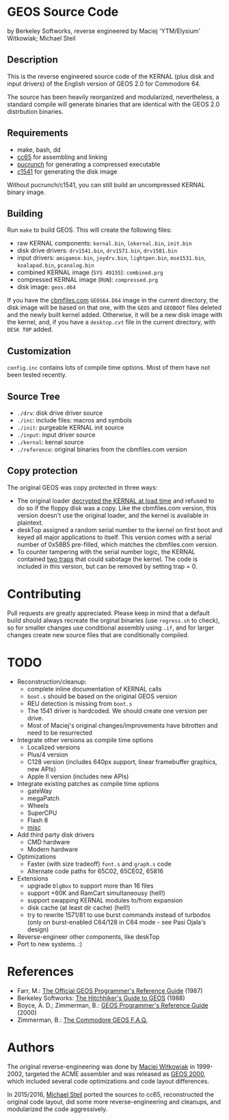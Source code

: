 # GEOS Source Code

by Berkeley Softworks, reverse engineered by Maciej 'YTM/Elysium' Witkowiak; Michael Steil

## Description

This is the reverse engineered source code of the KERNAL (plus disk and input drivers) of the English version of GEOS 2.0 for Commodore 64.

The source has been heavily reorganized and modularized, nevertheless, a standard compile will generate binaries that are identical with the GEOS 2.0 distrbution binaries.


## Requirements

* make, bash, dd
* [cc65](https://github.com/cc65/cc65) for assembling and linking
* [pucrunch](https://github.com/mist64/pucrunch) for generating a compressed executable
* [c1541](http://vice-emu.sourceforge.net) for generating the disk image

Without pucrunch/c1541, you can still build an uncompressed KERNAL binary image.

## Building

Run `make` to build GEOS. This will create the following files:

* raw KERNAL components: `kernal.bin`, `lokernal.bin`, `init.bin`
* disk drive drivers: `drv1541.bin`, `drv1571.bin`, `drv1581.bin`
* input drivers: `amigamse.bin`, `joydrv.bin`, `lightpen.bin`, `mse1531.bin`, `koalapad.bin`, `pcanalog.bin`
* combined KERNAL image (`SYS 49155`): `combined.prg`
* compressed KERNAL image (`RUN`): `compressed.prg`
* disk image: `geos.d64`

If you have the [cbmfiles.com](http://www.cbmfiles.com/) `GEOS64.D64` image in the current directory, the disk image will be based on that one, with the `GEOS` and `GEOBOOT` files deleted and the newly built kernel added. Otherwise, it will be a new disk image with the kernel, and, if you have a `desktop.cvt` file in the current directory, with `DESK TOP` added.

## Customization

`config.inc` contains lots of compile time options. Most of them have not been tested recently.

## Source Tree

* `./drv`: disk drive driver source
* `./inc`: include files: macros and symbols
* `./init`: purgeable KERNAL init source
* `./input`: input driver source
* `./kernal`: kernal source
* `./reference`: original binaries from the cbmfiles.com version

## Copy protection

The original GEOS was copy protected in three ways:

* The original loader [decrypted the KERNAL at load time](http://www.root.org/%7Enate/c64/KrackerJax/pg106.htm) and refused to do so if the floppy disk was a copy. Like the cbmfiles.com version, this version doesn't use the original loader, and the kernel is available in plaintext.
* deskTop assigned a random serial number to the kernel on first boot and keyed all major applications to itself. This version comes with a serial number of 0x58B5 pre-filled, which matches the cbmfiles.com version.
* To counter tampering with the serial number logic, the KERNAL contained [two traps](http://www.pagetable.com/?p=865) that could sabotage the kernel. The code is included in this version, but can be removed by setting trap = 0.

# Contributing

Pull requests are greatly appreciated. Please keep in mind that a default build should always recreate the orginal binaries (use `regress.sh` to check), so for smaller changes use conditional assembly using `.if`, and for larger changes create new source files that are conditionally compiled.

# TODO

* Reconstruction/cleanup:
	* complete inline documentation of KERNAL calls
	* `boot.s` should be based on the original GEOS version
	* REU detection is missing from `boot.s`
	* The 1541 driver is hardcoded. We should create one version per drive.
	* Most of Maciej's original changes/improvements have bitrotten and need to be resurrected
* Integrate other versions as compile time options
	* Localized versions
	* Plus/4 version
	* C128 version (includes 640px support, linear framebuffer graphics, new APIs)
	* Apple II version (includes new APIs)
* Integrate existing patches as compile time options
	* gateWay
	* megaPatch
	* Wheels
	* SuperCPU
	* Flash 8
	* [misc](http://www.zimmers.net/anonftp/pub/cbm/geos/patches/index.html)
* Add third party disk drivers
	* CMD hardware
	* Modern hardware
* Optimizations
	* Faster (with size tradeoff) `font.s` and `graph.s` code
	* Alternate code paths for 65C02, 65CE02, 65816
* Extensions
	* upgrade `DlgBox` to support more than 16 files
	* support +60K and RamCart simultaneousy (hell!)
	* support swapping KERNAL modules to/from expansion
	* disk cache (at least dir cache) (hell!)
	* try to rewrite 1571/81 to use burst commands instead of turbodos (only on
  burst-enabled C64/128 in C64 mode - see Pasi Ojala's design)
* Reverse-engineer other components, like deskTop
* Port to new systems. :)

# References

* Farr, M.: [The Official GEOS Programmer's Reference Guide](http://lyonlabs.org/commodore/onrequest/The_Official_GEOS_Programmers_Reference_Guide.pdf) (1987)
* Berkeley Softworks: [The Hitchhiker's Guide to GEOS](http://lyonlabs.org/commodore/onrequest/geos-manuals/The_Hitchhikers_Guide_to_GEOS.pdf) (1988)
* Boyce, A. D.; Zimmerman, B.: [GEOS Programmer's Reference Guide ](http://www.zimmers.net/geos/docs/geotech.txt) (2000)
* Zimmerman, B.: [The Commodore GEOS F.A.Q.](http://www.zimmers.net/geos/GEOSFAQ.html)

# Authors

The original reverse-engineering was done by [Maciej Witkowiak](mailto:ytm@elysium.pl) in 1999-2002, targeted the ACME assembler and was released as [GEOS 2000](https://github.com/ytmytm/c64-GEOS2000), which included several code optimizations and code layout differences.

In 2015/2016, [Michael Steil](mailto:mist64@mac.com) ported the sources to cc65, reconstructed the original code layout, did some more reverse-engineering and cleanups, and modularized the code aggressively.